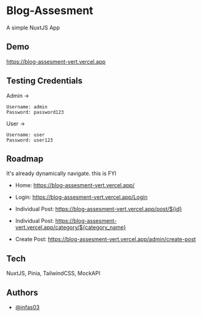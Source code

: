 
# Blog-Assesment
A simple NuxtJS App

## Demo
https://blog-assesment-vert.vercel.app


## Testing Credentials
Admin ->

    Username: admin
    Password: password123

User ->

    Username: user
    Password: user123

## Roadmap
It's already dynamically navigate. this is FYI

- Home: https://blog-assesment-vert.vercel.app/

- Login: https://blog-assesment-vert.vercel.app/Login

- Individual Post: https://blog-assesment-vert.vercel.app/post/${id}

- Individual Post: https://blog-assesment-vert.vercel.app/category/${category_name}

- Create Post: https://blog-assesment-vert.vercel.app/admin/create-post


## Tech
NuxtJS, Pinia, TailwindCSS, MockAPI

## Authors
- [@infas03](https://www.github.com/infas03)
